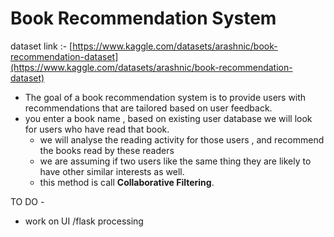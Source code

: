 
# Book Recommendation System

dataset link :- [https://www.kaggle.com/datasets/arashnic/book-recommendation-dataset](https://www.kaggle.com/datasets/arashnic/book-recommendation-dataset)

- The goal of a book recommendation system is to provide users with recommendations that are tailored based on user feedback.
- you enter a book name , based on existing user database we will look for users who have read that book.
    - we will analyse the reading activity for those users , and recommend the books read by these readers
    - we are assuming if two users like the same thing they are likely to have other similar interests as well.
    - this method is call **Collaborative Filtering**.


TO DO -
-   work on UI /flask processing
